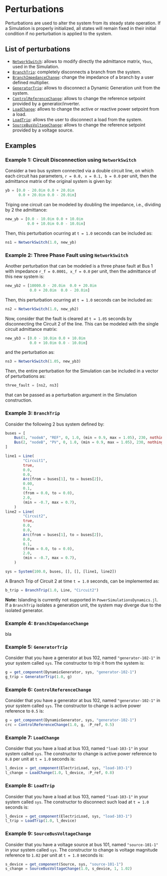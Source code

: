 # Perturbations

Perturbations are used to alter the system from its steady state operation. If a Simulation is properly initialized, all states will remain fixed in their initial condition if no perturbation is applied to the system.

## List of perturbations

- [`NetworkSwitch`](@ref): allows to modify directly the admittance matrix, `Ybus`, used in the Simulation.
- [`BranchTrip`](@ref): completely disconnects a branch from the system.
- [`BranchImpedanceChange`](@ref): change the impedance of a branch by a user defined multiplier. 
- [`GeneratorTrip`](@ref): allows to disconnect a Dynamic Generation unit from the system.
- [`ControlReferenceChange`](@ref): allows to change the reference setpoint provided by a generator/inverter.
- [`LoadChange`](@ref): allows to change the active or reactive power setpoint from a load.
- [`LoadTrip`](@ref): allows the user to disconnect a load from the system.
- [`SourceBusVoltageChange`](@ref): allows to change the reference setpoint provided by a voltage source.

## Examples

### Example 1: Circuit Disconnection using `NetworkSwitch`

Consider a two bus system connected via a double circuit line, on which each circuit has parameters, `r = 0.0, x = 0.1, b = 0.0` per unit, then the admittance matrix of the original system is given by:

```julia
yb = [0.0 - 20.0im 0.0 + 20.0im
      0.0 + 20.0im 0.0 - 20.0im]
```

Triping one circuit can be modeled by doubling the impedance, i.e., dividing by 2 the admittance:

```julia
new_yb = [0.0 - 10.0im 0.0 + 10.0im
          0.0 + 10.0im 0.0 - 10.0im]
```

Then, this perturbation ocurring at ``t = 1.0`` seconds can be included as:
```julia
ns1 = NetworkSwitch(1.0, new_yb)
```

### Example 2: Three Phase Fault using `NetworkSwitch`

Another perturbation that can be modeled is a three phase fault at Bus 1 with impedance `r_f = 0.0001, x_f = 0.0` per unit, then the admittance of this new system is:

```julia
new_yb2 = [10000.0 - 20.0im  0.0 + 20.0im
           0.0 + 20.0im  0.0 - 20.0im]
```
Then, this perturbation ocurring at ``t = 1.0`` seconds can be included as:

```julia
ns2 = NetworkSwitch(1.0, new_yb2)
```

Now, consider that the fault is cleared at ``t = 1.05`` seconds by disconnecting the Circuit 2 of the line. This can be modeled with the single circuit admittance matrix:

```julia
new_yb3 = [0.0 - 10.0im 0.0 + 10.0im
           0.0 + 10.0im 0.0 - 10.0im]
```

and the perturbation as:

```julia
ns3 = NetworkSwitch(1.05, new_yb3)
```

Then, the entire perturbation for the Simulation can be included in a vector of perturbations as:

```julia
three_fault = [ns2, ns3]
```

that can be passed as a perturbation argument in the Simulation construction.


### Example 3: `BranchTrip`

Consider the following 2 bus system defined by:

```julia
buses = [
    Bus(1, "nodeA", "REF", 0, 1.0, (min = 0.9, max = 1.05), 230, nothing, nothing),
    Bus(2, "nodeB", "PV", 0, 1.0, (min = 0.9, max = 1.05), 230, nothing, nothing),
]

line1 = Line(
        "Circuit1",
        true,
        0.0,
        0.0,
        Arc(from = buses[1], to = buses[2]),
        0.00,
        0.1,
        (from = 0.0, to = 0.0),
        2.0,
        (min = -0.7, max = 0.7),
    )
line2 = Line(
        "Circuit2",
        true,
        0.0,
        0.0,
        Arc(from = buses[1], to = buses[2]),
        0.0,
        0.1,
        (from = 0.0, to = 0.0),
        2.0,
        (min = -0.7, max = 0.7),
    )

sys = System(100.0, buses, [], [], [line1, line2])
```

A Branch Trip of Circuit 2 at time ``t = 1.0`` seconds, can be implemented as:

```julia
b_trip = BranchTrip(1.0, Line, "Circuit2")
```

**Note:** Islanding is currently not supported in `PowerSimulationsDynamics.jl`. If a `BranchTrip` isolates a generation unit, the system may diverge due to the isolated generator.

### Example 4: `BranchImpedanceChange`

bla

### Example 5: `GeneratorTrip`

Consider that you have a generator at bus 102, named `"generator-102-1"` in your system called `sys`. The constructor to trip it from the system is:

```julia
g = get_component(DynamicGenerator, sys, "generator-102-1")
g_trip = GeneratorTrip(1.0, g)
```
### Example 6: `ControlReferenceChange`

Consider that you have a generator at bus 102, named `"generator-102-1"` in your system called `sys`. The constructor to change is active power reference to `0.5` is:

```julia
g = get_component(DynamicGenerator, sys, "generator-102-1")
crc = ControlReferenceChange(1.0, g, :P_ref, 0.5)
```

### Example 7: `LoadChange`

Consider that you have a load at bus 103, named `"load-103-1"` in your system called `sys`. The constructor to change is active power reference to `0.8` per unit at ``t = 1.0`` seconds is:

```julia
l_device = get_component(ElectricLoad, sys, "load-103-1")
l_change = LoadChange(1.0, l_device, :P_ref, 0.8)
```

### Example 8: `LoadTrip`

Consider that you have a load at bus 103, named `"load-103-1"` in your system called `sys`. The constructor to disconnect such load at ``t = 1.0`` seconds is:

```julia
l_device = get_component(ElectricLoad, sys, "load-103-1")
l_trip = LoadTrip(1.0, l_device)
```

### Example 9: `SourceBusVoltageChange`

Consider that you have a voltage source at bus 101, named `"source-101-1"` in your system called `sys`. The constructor to change is voltage magnitude reference to `1.02` per unit at ``t = 1.0`` seconds is:

```julia
s_device = get_component(Source, sys, "source-101-1")
s_change = SourceBusVoltageChange(1.0, s_device, 1, 1.02)
```